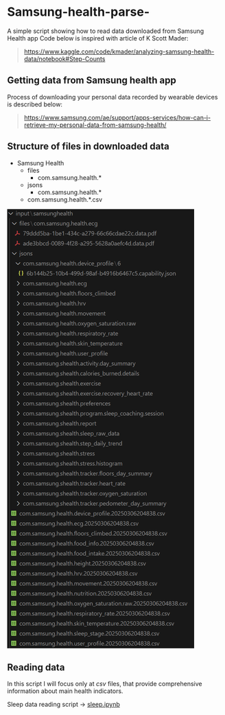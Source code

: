 # Samsung-health-parse-
A simple script showing how to read data downloaded from Samsung Health app
Code below is inspired with article of K Scott Mader:
>https://www.kaggle.com/code/kmader/analyzing-samsung-health-data/notebook#Step-Counts

## Getting data from Samsung health app
Process of downloading your personal data recorded by wearable devices is described below:
>https://www.samsung.com/ae/support/apps-services/how-can-i-retrieve-my-personal-data-from-samsung-health/

## Structure of files in downloaded data
- Samsung Health
    - files
        - com.samsung.health.*
    - jsons
        - com.samsung.health.*
    - com.samsung.health.*.csv

![Typical data structure](./docu/img/data_structure.png)

## Reading data
In this script I will focus only at *csv* files, that provide comprehensive information about main health indicators.

Sleep data reading script -> [sleep.ipynb](./sleep.ipynb)
